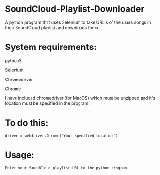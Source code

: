 # SoundCloud-Playlist-Downloader
A python program that uses Selenium to take URL's of the users songs in their SoundCloud playlist and downloads them.

# System requirements:  
   python3
   
   Selenium
   
   Chromedriver
   
   Chrome


I have included chromedriver (for MacOS) which must be unzipped and it's location must be specified in the program.

# To do this: 
    driver = webdriver.Chrome("Your specified location")
    
# Usage:
    Enter your SoundCloud playlist URL to the python program.
